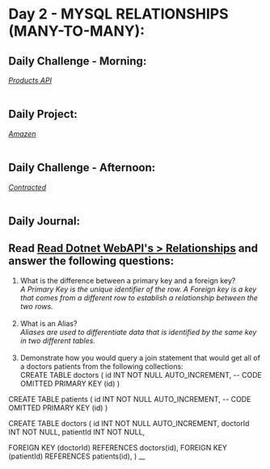 # Day 2 - MYSQL RELATIONSHIPS (MANY-TO-MANY):

## Daily Challenge - Morning:

_[Products API]()_
<br> <br>

## Daily Project:

_[Amazen](https://github.com/IDMiller2020/spring21-amazen)_
<br> <br>

## Daily Challenge - Afternoon:

_[Contracted](https://github.com/IDMiller2020/week11-day2-contracted)_
<br> <br>

## Daily Journal:

## Read [Read Dotnet WebAPI's > Relationships](https://codeworksacademy.com/fs-student-guide/resources/wk11/02-MySQL-Relationships/#primary-keys) and answer the following questions:

1. What is the difference between a primary key and a foreign key? <br>
   _A Primary Key is the unique identifier of the row. A Foreign key is a key that comes from a different row to establish a relationship between the two rows._ <br>
   <br>
2. What is an Alias? <br>
   _Aliases are used to differentiate data that is identified by the same key in two different tables._ <br>
   <br>
3. Demonstrate how you would query a join statement that would get all of a doctors patients from the following collections: <br>
   CREATE TABLE doctors (
   id INT NOT NULL AUTO_INCREMENT,
   -- CODE OMITTED
   PRIMARY KEY (id)
   )

CREATE TABLE patients (
id INT NOT NULL AUTO_INCREMENT,
-- CODE OMITTED
PRIMARY KEY (id)
)

CREATE TABLE doctors (
id INT NOT NULL AUTO_INCREMENT,
doctorId INT NOT NULL,
patientId INT NOT NULL,

FOREIGN KEY (doctorId)
REFERENCES doctors(id),
FOREIGN KEY (patientId)
REFERENCES patients(id),
)
\_\_ <br>

